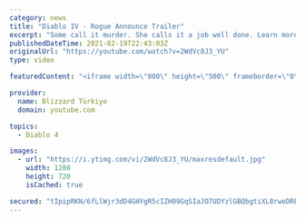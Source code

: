 ```yaml
---
category: news
title: "Diablo IV - Rogue Announce Trailer"
excerpt: "Some call it murder. She calls it a job well done. Learn more at Diablo4.com. The Rogue is the newest addition to the Diablo IV campfire, combining range and ..."
publishedDateTime: 2021-02-19T22:43:03Z
originalUrl: "https://youtube.com/watch?v=2WdVc8J3_YU"
type: video

featuredContent: "<iframe width=\"800\" height=\"500\" frameborder=\"0\" src=\"https://www.youtube.com/embed/2WdVc8J3_YU\" allow=\"accelerometer; autoplay; encrypted-media; gyroscope; picture-in-picture\" allowfullscreen></iframe>"

provider:
  name: Blizzard Türkiye
  domain: youtube.com

topics:
  - Diablo 4

images:
  - url: "https://i.ytimg.com/vi/2WdVc8J3_YU/maxresdefault.jpg"
    width: 1280
    height: 720
    isCached: true

secured: "tIpipRKN/6fLlWjr3dD4GHYgR5cIZH09GqSIaJO7UDYzlGBQbgtiXL8rweDREMLDs9Gk4S/74Fb92hhh/2fxnnNGJLulmhuQRJdUMg7niXNGFz9AZQMJ1Vts+CmI+pYYvfaGebjr0y+HCLC5ot4TMMaQwsIq6VHoRE8GzJfRy8WGiJXGNzLBROIPZQBgQC7oIbzk7Yb9+50/0hNd2jQXrX8uZgHjBjLBOBmSzazIar3wt9PCGrRv10GZQZ1HBB2OCWmMZCglPPyGOG7QWtgiDcwn2Q8DY9ZlCAf4UOrSxzSYXBubTLIE2ACDs4IwA8hPXMNcERtBjTU29S6Tsb3HmeF9QFsyCxYhVcQJHmswftSx8eJkPVdfSrG7iKIH0STuL01k1rKtqFwDozqEsa87IQ==;eU0Vl6zki2gHHZoU7N4BtQ=="
---
```


